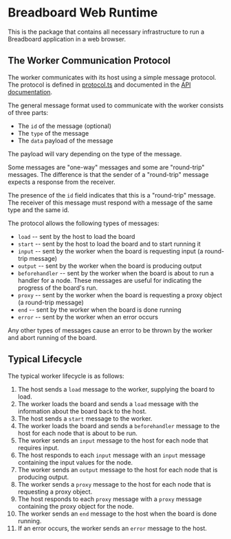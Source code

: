 # Breadboard Web Runtime

This is the package that contains all necessary infrastructure to run a Breadboard application in a web browser.

## The Worker Communication Protocol

The worker communicates with its host using a simple message protocol. The protocol is defined in [protocol.ts](src/protocol.ts) and documented in the [API documentation](docs/api/README.md).

The general message format used to communicate with the worker consists of three parts:

- The `id` of the message (optional)
- The `type` of the message
- The `data` payload of the message

The payload will vary depending on the type of the message.

Some messages are "one-way" messages and some are "round-trip" messages. The difference is that the sender of a "round-trip" message expects a response from the receiver.

The presence of the `id` field indicates that this is a "round-trip" message. The receiver of this message must respond with a message of the same type and the same id.

The protocol allows the following types of messages:

- `load` -- sent by the host to load the board
- `start` -- sent by the host to load the board and to start running it
- `input` -- sent by the worker when the board is requesting input (a round-trip message)
- `output` -- sent by the worker when the board is producing output
- `beforehandler` -- sent by the worker when the board is about to run a handler for a node. These messages are useful for indicating the progress of the board's run.
- `proxy` -- sent by the worker when the board is requesting a proxy object (a round-trip message)
- `end` -- sent by the worker when the board is done running
- `error` -- sent by the worker when an error occurs

Any other types of messages cause an error to be thrown by the worker and abort running of the board.

## Typical Lifecycle

The typical worker lifecycle is as follows:

1. The host sends a `load` message to the worker, supplying the board to load.
2. The worker loads the board and sends a `load` message with the information about the board back to the host.
3. The host sends a `start` message to the worker.
4. The worker loads the board and sends a `beforehandler` message to the host for each node that is about to be run.
5. The worker sends an `input` message to the host for each node that requires input.
6. The host responds to each `input` message with an `input` message containing the input values for the node.
7. The worker sends an `output` message to the host for each node that is producing output.
8. The worker sends a `proxy` message to the host for each node that is requesting a proxy object.
9. The host responds to each `proxy` message with a `proxy` message containing the proxy object for the node.
10. The worker sends an `end` message to the host when the board is done running.
11. If an error occurs, the worker sends an `error` message to the host.
